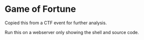 # Game of Fortune

Copied this from a CTF event for further analysis.

Run this on a webserver only showing the shell and source code.
